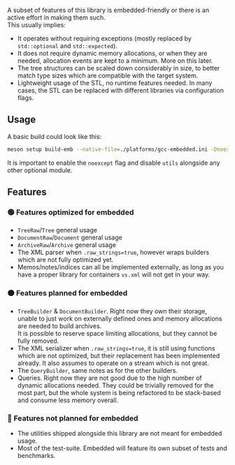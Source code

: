 A subset of features of this library is embedded-friendly or there is an active effort in making them such.  
This usually implies:

- It operates without requiring exceptions (mostly replaced by `std::optional` and `std::expected`).
- It does not require dynamic memory allocations, or when they are needed, allocation events are kept to a minimum. More on this later.
- The tree structures can be scaled down considerably in size, to better match type sizes which are compatible with the target system.
- Lightweight usage of the STL, no runtime features needed. In many cases, the STL can be replaced with different libraries via configuration flags.

## Usage

A basic build could look like this:

```bash
meson setup build-emb --native-file=./platforms/gcc-embedded.ini -Dnoexcept=true -Dutils=false
```

It is important to enable the `noexcept` flag and disable `utils` alongside any other optional module. 

## Features

### 🟢 Features optimized for embedded
- `TreeRaw`/`Tree` general usage
- `DocumentRaw`/`Document` general usage
- `ArchiveRaw`/`Archive` general usage
- The XML parser when `.raw_strings=true`, however wraps builders which are not fully optimized yet.
- Memos/notes/indices can all be implemented externally, as long as you have a proper library for containers `vs.xml` will not get in your way.

### 🟠 Features planned for embedded
- `TreeBuilder` & `DocumentBuilder`. Right now they own their storage, unable to just work on externally defined ones and memory allocations are needed to build archives.  
  It is possible to reserve space limiting allocations, but they cannot be fully removed.
- The XML serializer when `.raw_strings=true`, it is still using functions which are not optimized, but their replacement has been implemented already. It also assumes to operate on a stream which is not great.
- The `QueryBuilder`, same notes as for the other builders.
- Queries. Right now they are not good due to the high number of dynamic allocations needed. They could be trivially removed for the most part, but the whole system is being refactored to be stack-based and consume less memory overall.

### 🔴 Features not planned for embedded
- The utilities shipped alongside this library are not meant for embedded usage.
- Most of the test-suite. Embedded will feature its own subset of tests and benchmarks.